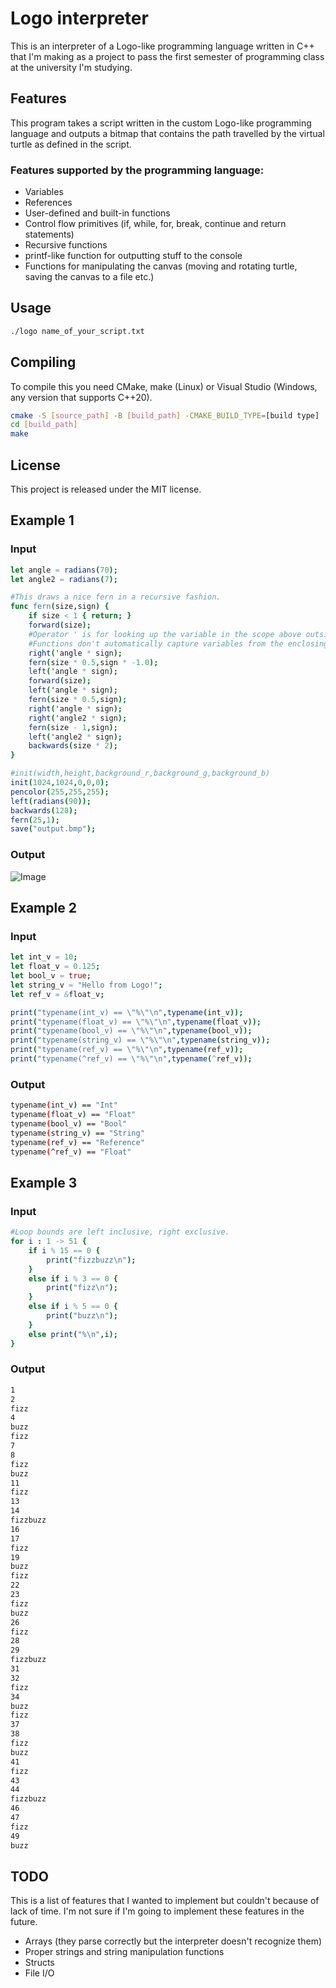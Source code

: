 # Logo interpreter

This is an interpreter of a Logo-like programming language written in C++ that I'm making as a project to pass the first semester of programming class at the university I'm studying.

## Features

This program takes a script written in the custom Logo-like programming language and outputs a bitmap that contains the path travelled by the virtual turtle as defined in the script.

### Features supported by the programming language:
- Variables
- References
- User-defined and built-in functions
- Control flow primitives (if, while, for, break, continue and return statements)
- Recursive functions
- printf-like function for outputting stuff to the console
- Functions for manipulating the canvas (moving and rotating turtle, saving the canvas to a file etc.)

## Usage

```bash
./logo name_of_your_script.txt
```

## Compiling

To compile this you need CMake, make (Linux) or Visual Studio (Windows, any version that supports C++20).
```bash
cmake -S [source_path] -B [build_path] -CMAKE_BUILD_TYPE=[build type]
cd [build_path]
make
```

## License

This project is released under the MIT license.

## Example 1

### Input
<!--I chose 'nim' as a language in the listing because it has the same keywords as my language. It even uses the same syntax for comments.-->
```nim
let angle = radians(70);
let angle2 = radians(7);

#This draws a nice fern in a recursive fashion.
func fern(size,sign) {
	if size < 1 { return; }
	forward(size);
	#Operator ' is for looking up the variable in the scope above outside the function.
	#Functions don't automatically capture variables from the enclosing scope.
	right('angle * sign);
	fern(size * 0.5,sign * -1.0);
	left('angle * sign);
	forward(size);
	left('angle * sign);
	fern(size * 0.5,sign);
	right('angle * sign);
	right('angle2 * sign);
	fern(size - 1,sign);
	left('angle2 * sign);
	backwards(size * 2);
}

#init(width,height,background_r,background_g,background_b)
init(1024,1024,0,0,0);
pencolor(255,255,255);
left(radians(90));
backwards(128);
fern(25,1);
save("output.bmp");
```

### Output
![Image](./output.bmp)

## Example 2

### Input
```nim
let int_v = 10;
let float_v = 0.125;
let bool_v = true;
let string_v = "Hello from Logo!";
let ref_v = &float_v;

print("typename(int_v) == \"%\"\n",typename(int_v));
print("typename(float_v) == \"%\"\n",typename(float_v));
print("typename(bool_v) == \"%\"\n",typename(bool_v));
print("typename(string_v) == \"%\"\n",typename(string_v));
print("typename(ref_v) == \"%\"\n",typename(ref_v));
print("typename(^ref_v) == \"%\"\n",typename(^ref_v));
```

### Output
```bash
typename(int_v) == "Int"
typename(float_v) == "Float"
typename(bool_v) == "Bool"
typename(string_v) == "String"
typename(ref_v) == "Reference"
typename(^ref_v) == "Float"
```

## Example 3

### Input
```nim
#Loop bounds are left inclusive, right exclusive.
for i : 1 -> 51 {
	if i % 15 == 0 {
		print("fizzbuzz\n");
	}
	else if i % 3 == 0 {
		print("fizz\n");
	}
	else if i % 5 == 0 {
		print("buzz\n");
	}
	else print("%\n",i);
}
```

### Output
```bash
1
2
fizz
4
buzz
fizz
7
8
fizz
buzz
11
fizz
13
14
fizzbuzz
16
17
fizz
19
buzz
fizz
22
23
fizz
buzz
26
fizz
28
29
fizzbuzz
31
32
fizz
34
buzz
fizz
37
38
fizz
buzz
41
fizz
43
44
fizzbuzz
46
47
fizz
49
buzz
```

## TODO

This is a list of features that I wanted to implement but couldn't because of lack of time. I'm not sure if I'm going to implement these features in the future.

- Arrays (they parse correctly but the interpreter doesn't recognize them)
- Proper strings and string manipulation functions
- Structs
- File I/O

